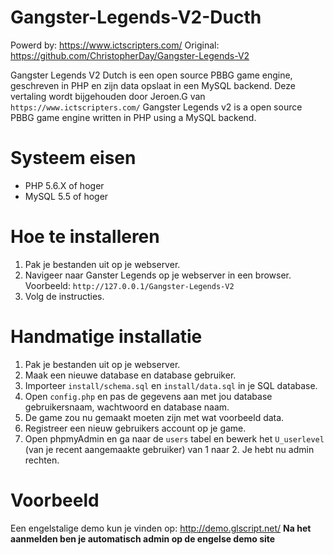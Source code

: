# Gangster-Legends-V2-Ducth
Powerd by: https://www.ictscripters.com/
Original: https://github.com/ChristopherDay/Gangster-Legends-V2

Gangster Legends V2 Dutch is een open source PBBG game engine, geschreven in PHP en zijn data opslaat in een MySQL backend.
Deze vertaling wordt bijgehouden door Jeroen.G van `https://www.ictscripters.com/`
Gangster Legends v2 is a open source PBBG game engine written in PHP using a MySQL backend.

# Systeem eisen

- PHP 5.6.X of hoger
- MySQL 5.5 of hoger

# Hoe te installeren

1. Pak je bestanden uit op je webserver.
2. Navigeer naar Ganster Legends op je webserver in een browser. Voorbeeld: `http://127.0.0.1/Gangster-Legends-V2`
3. Volg de instructies.

# Handmatige installatie

1. Pak je bestanden uit op je webserver.
2. Maak een nieuwe database en database gebruiker.
3. Importeer `install/schema.sql` en `install/data.sql` in je SQL database.
4. Open `config.php` en pas de gegevens aan met jou database gebruikersnaam, wachtwoord en database naam.
5. De game zou nu gemaakt moeten zijn met wat voorbeeld data.
6. Registreer een nieuw gebruikers account op je game.
7. Open phpmyAdmin en ga naar de `users` tabel en bewerk het `U_userlevel` (van je recent aangemaakte gebruiker) van 1 naar 2. Je hebt nu admin rechten.

# Voorbeeld
Een engelstalige demo kun je vinden op: http://demo.glscript.net/ 
**Na het aanmelden ben je automatisch admin op de engelse demo site**
